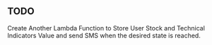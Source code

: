 ## TODO 
Create Another Lambda Function to Store User Stock and Technical Indicators Value and send SMS when the desired state is reached.